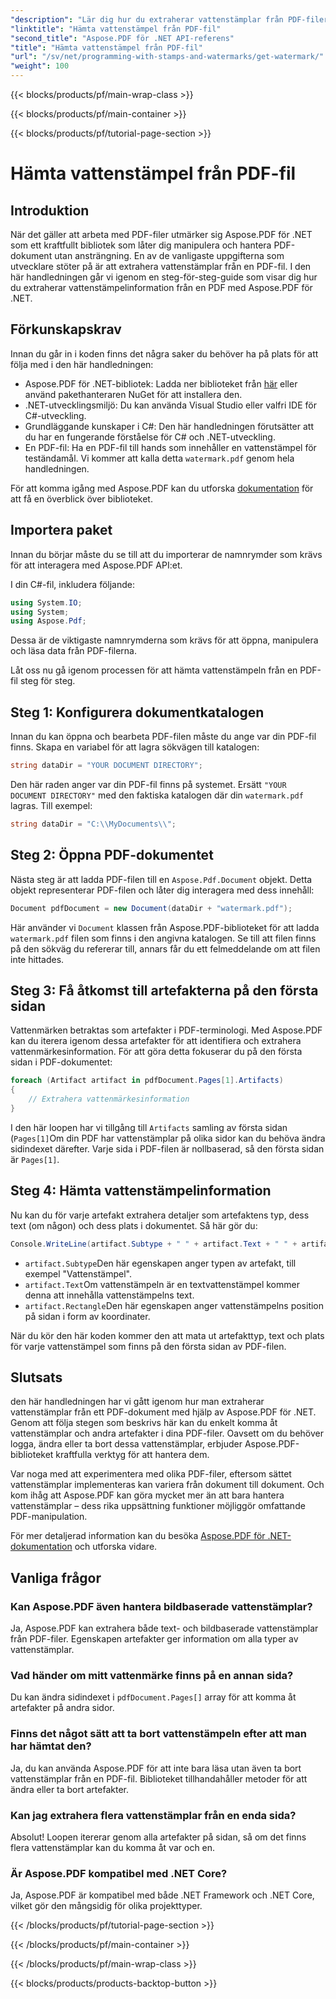 ```yaml
---
"description": "Lär dig hur du extraherar vattenstämplar från PDF-filer med Aspose.PDF för .NET med en steg-för-steg-guide. Detaljerad handledning för extraktion av vattenstämplar."
"linktitle": "Hämta vattenstämpel från PDF-fil"
"second_title": "Aspose.PDF för .NET API-referens"
"title": "Hämta vattenstämpel från PDF-fil"
"url": "/sv/net/programming-with-stamps-and-watermarks/get-watermark/"
"weight": 100
---
```


{{< blocks/products/pf/main-wrap-class >}}

{{< blocks/products/pf/main-container >}}

{{< blocks/products/pf/tutorial-page-section >}}

# Hämta vattenstämpel från PDF-fil

## Introduktion

När det gäller att arbeta med PDF-filer utmärker sig Aspose.PDF för .NET som ett kraftfullt bibliotek som låter dig manipulera och hantera PDF-dokument utan ansträngning. En av de vanligaste uppgifterna som utvecklare stöter på är att extrahera vattenstämplar från en PDF-fil. I den här handledningen går vi igenom en steg-för-steg-guide som visar dig hur du extraherar vattenstämpelinformation från en PDF med Aspose.PDF för .NET.

## Förkunskapskrav

Innan du går in i koden finns det några saker du behöver ha på plats för att följa med i den här handledningen:

- Aspose.PDF för .NET-bibliotek: Ladda ner biblioteket från [här](https://releases.aspose.com/pdf/net/) eller använd pakethanteraren NuGet för att installera den.
- .NET-utvecklingsmiljö: Du kan använda Visual Studio eller valfri IDE för C#-utveckling.
- Grundläggande kunskaper i C#: Den här handledningen förutsätter att du har en fungerande förståelse för C# och .NET-utveckling.
- En PDF-fil: Ha en PDF-fil till hands som innehåller en vattenstämpel för teständamål. Vi kommer att kalla detta `watermark.pdf` genom hela handledningen.

För att komma igång med Aspose.PDF kan du utforska [dokumentation](https://reference.aspose.com/pdf/net/) för att få en överblick över biblioteket.

## Importera paket

Innan du börjar måste du se till att du importerar de namnrymder som krävs för att interagera med Aspose.PDF API:et. 

I din C#-fil, inkludera följande:

```csharp
using System.IO;
using System;
using Aspose.Pdf;
```

Dessa är de viktigaste namnrymderna som krävs för att öppna, manipulera och läsa data från PDF-filerna.

Låt oss nu gå igenom processen för att hämta vattenstämpeln från en PDF-fil steg för steg.

## Steg 1: Konfigurera dokumentkatalogen

Innan du kan öppna och bearbeta PDF-filen måste du ange var din PDF-fil finns. Skapa en variabel för att lagra sökvägen till katalogen:

```csharp
string dataDir = "YOUR DOCUMENT DIRECTORY";
```

Den här raden anger var din PDF-fil finns på systemet. Ersätt `"YOUR DOCUMENT DIRECTORY"` med den faktiska katalogen där din `watermark.pdf` lagras. Till exempel:

```csharp
string dataDir = "C:\\MyDocuments\\";
```

## Steg 2: Öppna PDF-dokumentet

Nästa steg är att ladda PDF-filen till en `Aspose.Pdf.Document` objekt. Detta objekt representerar PDF-filen och låter dig interagera med dess innehåll:

```csharp
Document pdfDocument = new Document(dataDir + "watermark.pdf");
```

Här använder vi `Document` klassen från Aspose.PDF-biblioteket för att ladda `watermark.pdf` filen som finns i den angivna katalogen. Se till att filen finns på den sökväg du refererar till, annars får du ett felmeddelande om att filen inte hittades.

## Steg 3: Få åtkomst till artefakterna på den första sidan

Vattenmärken betraktas som artefakter i PDF-terminologi. Med Aspose.PDF kan du iterera igenom dessa artefakter för att identifiera och extrahera vattenmärkesinformation. För att göra detta fokuserar du på den första sidan i PDF-dokumentet:

```csharp
foreach (Artifact artifact in pdfDocument.Pages[1].Artifacts)
{
    // Extrahera vattenmärkesinformation
}
```

I den här loopen har vi tillgång till `Artifacts` samling av första sidan (`Pages[1]`Om din PDF har vattenstämplar på olika sidor kan du behöva ändra sidindexet därefter. Varje sida i PDF-filen är nollbaserad, så den första sidan är `Pages[1]`.

## Steg 4: Hämta vattenstämpelinformation

Nu kan du för varje artefakt extrahera detaljer som artefaktens typ, dess text (om någon) och dess plats i dokumentet. Så här gör du:

```csharp
Console.WriteLine(artifact.Subtype + " " + artifact.Text + " " + artifact.Rectangle);
```

- `artifact.Subtype`Den här egenskapen anger typen av artefakt, till exempel "Vattenstämpel".
- `artifact.Text`Om vattenstämpeln är en textvattenstämpel kommer denna att innehålla vattenstämpelns text.
- `artifact.Rectangle`Den här egenskapen anger vattenstämpelns position på sidan i form av koordinater.

När du kör den här koden kommer den att mata ut artefakttyp, text och plats för varje vattenstämpel som finns på den första sidan av PDF-filen.

## Slutsats

den här handledningen har vi gått igenom hur man extraherar vattenstämplar från ett PDF-dokument med hjälp av Aspose.PDF för .NET. Genom att följa stegen som beskrivs här kan du enkelt komma åt vattenstämplar och andra artefakter i dina PDF-filer. Oavsett om du behöver logga, ändra eller ta bort dessa vattenstämplar, erbjuder Aspose.PDF-biblioteket kraftfulla verktyg för att hantera dem.

Var noga med att experimentera med olika PDF-filer, eftersom sättet vattenstämplar implementeras kan variera från dokument till dokument. Och kom ihåg att Aspose.PDF kan göra mycket mer än att bara hantera vattenstämplar – dess rika uppsättning funktioner möjliggör omfattande PDF-manipulation.

För mer detaljerad information kan du besöka [Aspose.PDF för .NET-dokumentation](https://reference.aspose.com/pdf/net/) och utforska vidare.

## Vanliga frågor

### Kan Aspose.PDF även hantera bildbaserade vattenstämplar?
Ja, Aspose.PDF kan extrahera både text- och bildbaserade vattenstämplar från PDF-filer. Egenskapen artefakter ger information om alla typer av vattenstämplar.

### Vad händer om mitt vattenmärke finns på en annan sida?
Du kan ändra sidindexet i `pdfDocument.Pages[]` array för att komma åt artefakter på andra sidor.

### Finns det något sätt att ta bort vattenstämpeln efter att man har hämtat den?
Ja, du kan använda Aspose.PDF för att inte bara läsa utan även ta bort vattenstämplar från en PDF-fil. Biblioteket tillhandahåller metoder för att ändra eller ta bort artefakter.

### Kan jag extrahera flera vattenstämplar från en enda sida?
Absolut! Loopen itererar genom alla artefakter på sidan, så om det finns flera vattenstämplar kan du komma åt var och en.

### Är Aspose.PDF kompatibel med .NET Core?
Ja, Aspose.PDF är kompatibel med både .NET Framework och .NET Core, vilket gör den mångsidig för olika projekttyper.

{{< /blocks/products/pf/tutorial-page-section >}}

{{< /blocks/products/pf/main-container >}}

{{< /blocks/products/pf/main-wrap-class >}}

{{< blocks/products/products-backtop-button >}}